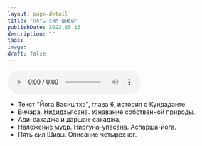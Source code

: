 ```yaml
---
layout: page-detail
title: "Пять сил Шивы"
publishDate: 2022.05.16
description: ""
tags:
image:
draft: false
---
```


<audio title="2022.05.16 - Пять сил Шивы.mp3" src="/upload/iblock/edb/edbcea6b288b33ac1808c3d06852ac92.mp3" controls=""></audio>

* Текст "Йога Васиштха", глава 6, история о Кундаданте.
* Вичара. Нидидхьясана. Узнавание собственной природы.
* Ади-сахаджа и даршан-сахаджа.
* Наложение мудр. Ниргуна-упасана. Аспарша-йога.
* Пять сил Шивы. Описание четырех юг.

  

